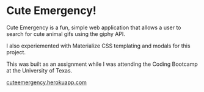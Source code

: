 # Cute Emergency!
Cute Emergency is a fun, simple web application that allows a user to search for cute animal gifs using the giphy API.

I also experiemented with Materialize CSS templating and modals for this project.

This was built as an assignment while I was attending the Coding Bootcamp at the University of Texas.

<a href="cuteemergency.herokuapp.com">cuteemergency.herokuapp.com</a>